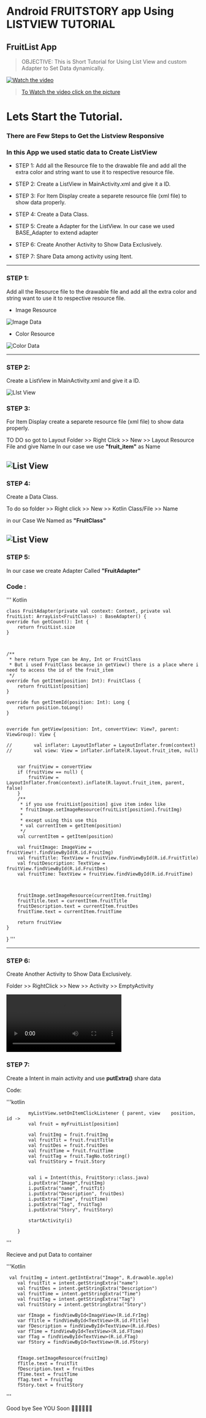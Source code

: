 # Android FRUITSTORY app Using LISTVIEW TUTORIAL

## FruitList App

> OBJECTIVE: This is Short Tutorial for Using List View and custom Adapter to Set Data dynamically.

[![Watch the video](https://github.com/CHEPHYTY/FruitApp/assets/101518415/8353b091-d950-4ae8-bc29-8eba29aeda1d)](https://youtu.be/TL0QPJc8GZk)

> [To Watch the video click on the picture](https://youtu.be/TL0QPJc8GZk)

# Lets Start the Tutorial.

### There are Few Steps to Get the Listview Responsive

### In this App we used static data to Create ListView

- STEP 1: Add all the Resource file to the drawable file and add all the extra color and string want to use it to respective resource file.
- STEP 2: Create a ListView in MainActivity.xml and give it a ID.
- STEP 3: For Item Display create a separete resource file (xml file) to show data properly.
- STEP 4: Create a Data Class.
- STEP 5: Create a Adapter for the ListView. In our case we used BASE_Adapter to extend adapter
- STEP 6: Create Another Activity to Show Data Exclusively.

- STEP 7: Share Data among activity using Itent.

---

### STEP 1:

Add all the Resource file to the drawable file and add all the extra color and string want to use it to respective resource file.

- Image Resource

![Image Data](![image](https://github.com/CHEPHYTY/FruitApp/assets/101518415/18a82d36-a1df-46c7-8341-f23274a4256f)
)

- Color Resource

![Color Data](https://github.com/CHEPHYTY/FruitApp/assets/101518415/f818eb59-8738-44fb-b9b6-6dde70d4b521)


---

### STEP 2:

Create a ListView in MainActivity.xml and give it a ID.

![LIst View](https://github.com/CHEPHYTY/FruitApp/assets/101518415/bdbe04bf-2b2b-4c61-ac2c-59293027d470)


### STEP 3:

For Item Display create a separete resource file (xml file) to show data properly.

TO DO so got to Layout Folder >> Right Click >> New >> Layout Resource File and give Name In our case we use **"fruit_item"** as Name

## ![List View](image-3.png)


### STEP 4:

Create a Data Class.

To do so folder >> Right click >> New >> Kotlin Class/File >> Name

in our Case We Named as **"FruitClass"**

## ![List View](image-3.png)


### STEP 5:

In our case we create Adapter Called **"FruitAdapter"**

### Code :

''' Kotlin

    class FruitAdapter(private val context: Context, private val fruitList: ArrayList<FruitClass>) : BaseAdapter() {
    override fun getCount(): Int {
        return fruitList.size
    }



    /**
     * here return Type can be Any, Int or FruitClass
     * But i used FruitClass because in getView() there is a place where i need to access the id of the fruit_item
     */
    override fun getItem(position: Int): FruitClass {
        return fruitList[position]
    }

    override fun getItemId(position: Int): Long {
        return position.toLong()
    }


    override fun getView(position: Int, convertView: View?, parent: ViewGroup): View {

    //        val inflater: LayoutInflater = LayoutInflater.from(context)
    //        val view: View = inflater.inflate(R.layout.fruit_item, null)


        var fruitView = convertView
        if (fruitView == null) {
            fruitView = LayoutInflater.from(context).inflate(R.layout.fruit_item, parent, false)
        }
        /**
         * if you use fruitList[position] give item index like
         * fruitImage.setImageResource(fruitList[position].fruitImg)
         *
         * except using this use this
         * val currentItem = getItem(position)
         */
        val currentItem = getItem(position)

        val fruitImage: ImageView = fruitView!!.findViewById(R.id.FruitImg)
        val fruitTitle: TextView = fruitView.findViewById(R.id.FruitTitle)
        val fruitDescription: TextView = fruitView.findViewById(R.id.FruitDes)
        val fruitTime: TextView = fruitView.findViewById(R.id.FruitTime)



        fruitImage.setImageResource(currentItem.fruitImg)
        fruitTitle.text = currentItem.fruitTitle
        fruitDescription.text = currentItem.fruitDes
        fruitTime.text = currentItem.fruitTime

        return fruitView
    }

}
'''

---

### STEP 6:

Create Another Activity to Show Data Exclusively.

Folder >> RightClick >> New >> Activity >> EmptyActivity

<video src="20230728-1256-07.6168847.mp4" controls title="Title"></video>

### STEP 7:

Create a Intent in main activity and use **putExtra()** share data

Code:

'''kotlin

            myListView.setOnItemClickListener { parent, view    position, id ->
            val fruit = myFruitList[position]

            val fruitImg = fruit.fruitImg
            val fruitTit = fruit.fruitTitle
            val fruitDes = fruit.fruitDes
            val fruitTime = fruit.fruitTime
            val fruitTag = fruit.TagNo.toString()
            val fruitStory = fruit.Story


            val i = Intent(this, FruitStory::class.java)
            i.putExtra("Image",fruitImg)
            i.putExtra("name", fruitTit)
            i.putExtra("Description", fruitDes)
            i.putExtra("Time", fruitTime)
            i.putExtra("Tag", fruitTag)
            i.putExtra("Story", fruitStory)

            startActivity(i)

        }

'''

Recieve and put Data to container

'''Kotlin

     val fruitImg = intent.getIntExtra("Image", R.drawable.apple)
        val fruitTit = intent.getStringExtra("name")
        val fruitDes = intent.getStringExtra("Description")
        val fruitTime = intent.getStringExtra("Time")
        val fruitTag = intent.getStringExtra("Tag")
        val fruitStory = intent.getStringExtra("Story")

        var fImage = findViewById<ImageView>(R.id.FrImg)
        var fTitle = findViewById<TextView>(R.id.FTitle)
        var fDescription = findViewById<TextView>(R.id.FDes)
        var fTime = findViewById<TextView>(R.id.FTime)
        var fTag = findViewById<TextView>(R.id.FTag)
        var fStory = findViewById<TextView>(R.id.FStory)


        fImage.setImageResource(fruitImg)
        fTitle.text = fruitTit
        fDescription.text = fruitDes
        fTime.text = fruitTime
        fTag.text = fruitTag
        fStory.text = fruitStory

'''

Good bye See YOU Soon 🤗🤗🤗🤗🤗🤗
